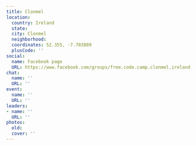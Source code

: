 ```yaml
---
title: Clonmel
location:
  country: Ireland
  state: 
  city: Clonmel
  neighborhood: 
  coordinates: 52.355, -7.703889
  plusCode: ''
social:
  name: Facebook page
  URL: https://www.facebook.com/groups/free.code.camp.clonmel.ireland
chat:
  name: ''
  URL: ''
event:
  name: ''
  URL: ''
leaders:
- name: ''
  URL: ''
photos:
  old: 
  cover: ''
---
```

